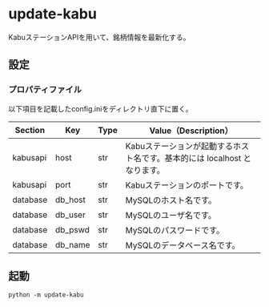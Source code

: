 # update-kabu
KabuステーションAPIを用いて、銘柄情報を最新化する。

## 設定
### プロパティファイル
以下項目を記載したconfig.iniをディレクトリ直下に置く。

| Section | Key | Type | Value（Description） |
| --- | --- | --- | --- |
| kabusapi | host | str | Kabuステーションが起動するホスト名です。基本的には localhost となります。 |
| kabusapi | port | str | Kabuステーションのポートです。 |
| database | db_host | str | MySQLのホスト名です。 |
| database | db_user | str | MySQLのユーザ名です。 |
| database | db_pswd | str | MySQLのパスワードです。 |
| database | db_name | str | MySQLのデータベース名です。 |

## 起動
```
python -m update-kabu
```
